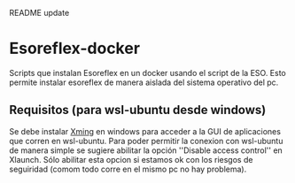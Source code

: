 README update
# Esoreflex-docker
Scripts que instalan Esoreflex en un docker usando el script de la ESO. Esto permite instalar esoreflex de manera aislada del sistema operativo del pc.

## Requisitos (para wsl-ubuntu desde windows)

Se debe instalar [Xming](http://www.straightrunning.com/XmingNotes/) en windows para acceder a la GUI de aplicaciones que corren en wsl-ubuntu.
Para poder permitir la conexion con wsl-ubuntu de manera simple se sugiere abilitar la opción ''Disable access control'' en Xlaunch. Sólo abilitar esta opcion si estamos ok con los riesgos de seguiridad (comom todo corre en el mismo pc no hay problema).






